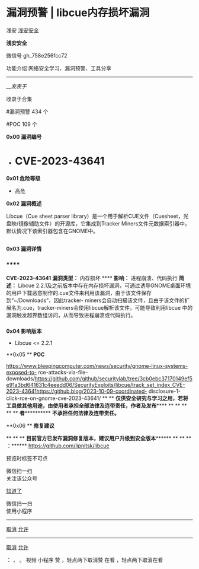 #  漏洞预警 | libcue内存损坏漏洞

浅安  [ 浅安安全 ](javascript:void\(0\);)

**浅安安全** ![]()

微信号 gh_758e256fcc72

功能介绍 网络安全学习、漏洞预警、工具分享

____

___发表于_

收录于合集

#漏洞预警 434 个

#POC 109 个

**0x00 漏洞编号**

  * # CVE-2023-43641

 **0x01 危险等级**

  * 高危  

 **0x02 漏洞概述**

Libcue（Cue sheet parser
library）是一个用于解析CUE文件（Cuesheet，光盘映/镜像辅助文件）的开源库，它集成到Tracker
Miners文件元数据索引器中，默认情况下该索引器包含在GNOME中。

![]()

 **0x03 漏洞详情**

###

###  ****

 **CVE-2023-43641** **漏洞类型：** 内存损坏 **** **影响：** 进程崩溃、代码执行 **简述：** Libcue
2.2.1及之前版本中存在内存损坏漏洞，可通过诱导GNOME桌面环境的用户下载恶意制作的.cue文件来利用该漏洞，由于该文件保存到“~/Downloads”，因此tracker-
miners会自动扫描该文件，且由于该文件的扩展名为.cue，tracker-miners会使用libcue解析该文件，可能导致利用libcue
中的漏洞触发越界数组访问，从而导致进程崩溃或代码执行。

###

 **0x04 影响版本**

  * Libcue <= 2.2.1

 **0x05  ** **POC**

https://www.bleepingcomputer.com/news/security/gnome-linux-systems-exposed-to-
rce-attacks-via-file-
downloads/https://github.com/github/securitylab/tree/3cb0ebc37170149ef5e91a3bd641631c4eeedd06/SecurityExploits/libcue/track_set_index_CVE-2023-43641https://github.blog/2023-10-09-coordinated-
disclosure-1-click-rce-on-gnome-cve-2023-43641/ ** **
**仅供安全研究与学习之用，若将工具做其他用途，由使用者承担全部法律及连带责任，作者及发布****** ** ** ** ** **
**者************ **不承担任何法律及连带责任。**

 **0x06  ** **修复建议**

 ** ** ** **目前官方已发布漏洞修复版本，建议用户升级到安全版本******** ** ** ** **：********
https://github.com/lipnitsk/libcue

  

预览时标签不可点

微信扫一扫  
关注该公众号

[知道了](javascript:;)

微信扫一扫  
使用小程序

****

[取消](javascript:void\(0\);) [允许](javascript:void\(0\);)

****

[取消](javascript:void\(0\);) [允许](javascript:void\(0\);)

： ， 。   视频 小程序 赞 ，轻点两下取消赞 在看 ，轻点两下取消在看

